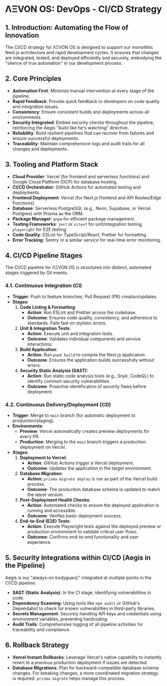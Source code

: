 # ΛΞVON OS: DevOps - CI/CD Strategy

## 1. Introduction: Automating the Flow of Innovation

The CI/CD strategy for ΛΞVON OS is designed to support our monolithic Next.js architecture and rapid development cycles. It ensures that changes are integrated, tested, and deployed efficiently and securely, embodying the "silence of true automation" in our development process.

## 2. Core Principles

-   **Automation First**: Minimize manual intervention at every stage of the pipeline.
-   **Rapid Feedback**: Provide quick feedback to developers on code quality and integration issues.
-   **Consistency**: Ensure consistent builds and deployments across all environments.
-   **Security Integrated**: Embed security checks throughout the pipeline, reinforcing the Aegis "build like he's watching" directive.
-   **Reliability**: Build resilient pipelines that can recover from failures and ensure successful deployments.
-   **Traceability**: Maintain comprehensive logs and audit trails for all changes and deployments.

## 3. Tooling and Platform Stack

-   **Cloud Provider**: Vercel (for frontend and serverless functions) and Google Cloud Platform (GCP) for database hosting.
-   **CI/CD Orchestrator**: GitHub Actions for automated testing and deployments.
-   **Frontend Deployment**: Vercel (for Next.js frontend and API Routes/Edge Functions).
-   **Database**: Serverless PostgreSQL (e.g., Neon, Supabase, or Vercel Postgres) with Prisma as the ORM.
-   **Package Manager**: `pnpm` for efficient package management.
-   **Testing Frameworks**: `jest` or `vitest` for unit/integration testing, `playwright` for E2E testing.
-   **Code Quality**: ESLint for TypeScript/React, Prettier for formatting.
-   **Error Tracking**: Sentry or a similar service for real-time error monitoring.

## 4. CI/CD Pipeline Stages

The CI/CD pipeline for ΛΞVON OS is structured into distinct, automated stages triggered by Git events.

### 4.1. Continuous Integration (CI)

-   **Trigger**: Push to feature branches, Pull Request (PR) creation/updates.
-   **Stages**:
    1.  **Code Linting & Formatting**:
        -   **Action**: Run ESLint and Prettier across the codebase.
        -   **Outcome**: Ensures code quality, consistency, and adherence to standards. Fails fast on stylistic errors.
    2.  **Unit & Integration Tests**:
        -   **Action**: Execute unit and integration tests.
        -   **Outcome**: Validates individual components and service interactions.
    3.  **Build Application**:
        -   **Action**: Run `pnpm build` to compile the Next.js application.
        -   **Outcome**: Ensures the application builds successfully without errors.
    4.  **Security Static Analysis (SAST)**:
        -   **Action**: Run static code analysis tools (e.g., Snyk, CodeQL) to identify common security vulnerabilities.
        -   **Outcome**: Proactive identification of security flaws before deployment.

### 4.2. Continuous Delivery/Deployment (CD)

-   **Trigger**: Merge to `main` branch (for automatic deployment to production/staging).
-   **Environments**:
    -   **Preview**: Vercel automatically creates preview deployments for every PR.
    -   **Production**: Merging to the `main` branch triggers a production deployment on Vercel.
-   **Stages**:
    1.  **Deployment to Vercel**:
        -   **Action**: GitHub Actions trigger a Vercel deployment.
        -   **Outcome**: Updates the application in the target environment.
    2.  **Database Migration**:
        -   **Action**: `prisma migrate deploy` is run as part of the Vercel build process.
        -   **Outcome**: The production database schema is updated to match the latest version.
    3.  **Post-Deployment Health Checks**:
        -   **Action**: Automated checks to ensure the deployed application is running and accessible.
        -   **Outcome**: Verifies basic deployment success.
    4.  **End-to-End (E2E) Tests**:
        -   **Action**: Execute Playwright tests against the deployed preview or production environment to validate critical user flows.
        -   **Outcome**: Confirms end-to-end functionality and user experience.

## 5. Security Integrations within CI/CD (Aegis in the Pipeline)

Aegis is our "always-on bodyguard," integrated at multiple points in the CI/CD pipeline:

-   **SAST (Static Analysis)**: In the CI stage, identifying vulnerabilities in code.
-   **Dependency Scanning**: Using tools like `npm audit` or GitHub's Dependabot to check for known vulnerabilities in third-party libraries.
-   **Secrets Management**: Securely handling API keys and credentials using environment variables, preventing hardcoding.
-   **Audit Trails**: Comprehensive logging of all pipeline activities for traceability and compliance.

## 6. Rollback Strategy

-   **Vercel Instant Rollbacks**: Leverage Vercel's native capability to instantly revert to a previous production deployment if issues are detected.
-   **Database Migrations**: Plan for backward-compatible database schema changes. For breaking changes, a more coordinated migration strategy is required. `prisma migrate` helps manage this process.

